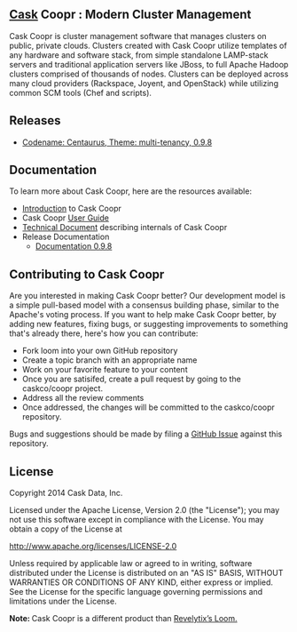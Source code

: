 ## [Cask](http://cask.co) Coopr : Modern Cluster Management

Cask Coopr is cluster management software that manages clusters on public, private
clouds. Clusters created with Cask Coopr utilize templates of any hardware and
software stack, from simple standalone LAMP-stack servers and traditional application
servers like JBoss, to full Apache Hadoop clusters comprised of thousands of nodes.
Clusters can be deployed across many cloud providers (Rackspace, Joyent, and OpenStack)
while utilizing common SCM tools (Chef and scripts).

## Releases

   * [Codename: Centaurus, Theme: multi-tenancy, 0.9.8](http://docs.cask.co/coopr/0.9.8/en/overview/release-notes.html)

## Documentation

To learn more about Cask Coopr, here are the resources available:
   * [Introduction](http://caskco.github.io/coopr/) to Cask Coopr
   * Cask Coopr [User Guide](http://docs.cask.co/coopr/current/en/index.html)
   * [Technical Document](http://caskco.github.io/coopr/tech-docs/index.html) describing internals of Cask Coopr
   * Release Documentation
      * [Documentation 0.9.8](http://docs.cask.co/coopr/0.9.8/en/index.html)

## Contributing to Cask Coopr

Are you interested in making Cask Coopr better? Our development model is a simple
pull-based model with a consensus building phase, similar to the Apache's voting process.
If you want to help make Cask Coopr better, by adding new features, fixing bugs, or
suggesting improvements to something that's already there, here's how you can contribute:

 * Fork loom into your own GitHub repository
 * Create a topic branch with an appropriate name
 * Work on your favorite feature to your content
 * Once you are satisifed, create a pull request by going to the caskco/coopr project.
 * Address all the review comments
 * Once addressed, the changes will be committed to the caskco/coopr repository.

Bugs and suggestions should be made by filing a [GitHub Issue](https://github.com/caskco/coopr/issues) against this repository.

## License

   Copyright 2014 Cask Data, Inc.

Licensed under the Apache License, Version 2.0 (the "License"); you may not use this
software except in compliance with the License. You may obtain a copy of the License at

http://www.apache.org/licenses/LICENSE-2.0

Unless required by applicable law or agreed to in writing, software distributed under the
License is distributed on an "AS IS" BASIS, WITHOUT WARRANTIES OR CONDITIONS OF ANY KIND,
either express or implied. See the License for the specific language governing permissions
and limitations under the License.

<strong>Note: </strong>Cask Coopr is a different product than <a href="http://www.revelytix.com/?q=content/loom">Revelytix’s Loom.</a>
